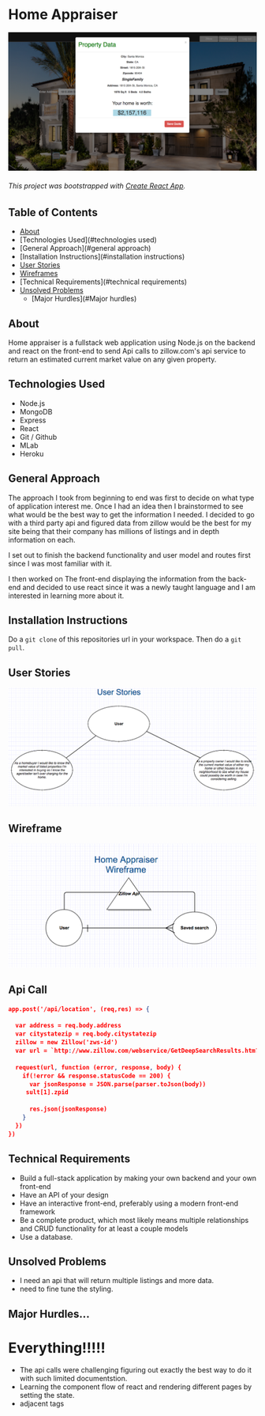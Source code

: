 # Home Appraiser

![Home Appraiser](home-appraiser.png)

###### This project was bootstrapped with [Create React App](https://github.com/facebookincubator/create-react-app).



## Table of Contents

- [About](#about)
- [Technologies Used](#technologies used)
- [General Approach](#general approach)
- [Installation Instructions](#installation instructions)
- [User Stories](#available-scripts)
- [Wireframes](#adding-flow)
- [Technical Requirements](#technical requirements)
- [Unsolved Problems](#adding-custom-environment-variables)
  - [Major Hurdles](#Major hurdles)


## About
Home appraiser is a fullstack web application using Node.js on the backend and react on the front-end to send Api calls to zillow.com's api service to return an estimated current market value on any given property.


## Technologies Used
- Node.js
- MongoDB
- Express
- React
- Git / Github
- MLab
- Heroku

## General Approach

The approach I took from beginning to end was first to decide on what type of application interest me. Once I had an idea then I brainstormed to see what would be the best way to get the information I needed. I decided to go with a third party api and figured data from zillow would be the best for my site being that their company has millions of listings and in depth information on each.

I set out to finish the backend functionality and user model and routes first since I was most familiar with it.

I then worked on The front-end displaying the information from the back-end and decided to use react since it was a newly taught language and I am interested in learning more about it. 

## Installation Instructions
Do a `git clone` of this repositories url in your workspace.
Then do a `git pull`.

## User Stories

![user stories](user-stories.png)
## Wireframe

![Wireframe](wireframe.png)

## Api Call



```json
app.post('/api/location', (req,res) => {
  
  var address = req.body.address
  var citystatezip = req.body.citystatezip
  zillow = new Zillow('zws-id')
  var url = `http://www.zillow.com/webservice/GetDeepSearchResults.htm?zws-id=${zillow.id}&address=${address}&citystatezip=${citystatezip}`

  request(url, function (error, response, body) {
    if(!error && response.statusCode == 200) {
      var jsonResponse = JSON.parse(parser.toJson(body))
     sult[1].zpid
      
      res.json(jsonResponse)
    }
  })
})
```


## Technical Requirements 

- Build a full-stack application by making your own backend and your own front-end
- Have an API of your design
- Have an interactive front-end, preferably using a modern front-end framework
- Be a complete product, which most likely means multiple relationships and CRUD functionality for at least a couple models
- Use a database.

## Unsolved Problems

- I need an api that will return multiple listings and more data.
- need to fine tune the styling.

## Major Hurdles...

# Everything!!!!!
 - The api calls were challenging figuring out exactly the best way to do it with such limited documentstion.
 - Learning the component flow of react and rendering different pages by setting the state.
 - adjacent tags 


